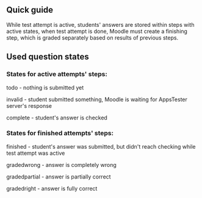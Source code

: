 ## Quick guide

While test attempt is active, students' answers are stored within steps with active states, when test attempt is done, Moodle must create a finishing step, which is graded separately based on results of previous steps.

## Used question states

### States for active attempts' steps:

todo - nothing is submitted yet

invalid - student submitted something, Moodle is waiting for AppsTester server's response

complete - student's answer is checked

### States for finished attempts' steps:

finished - student's answer was submitted, but didn't reach checking while test attempt was active

gradedwrong - answer is completely wrong

gradedpartial - answer is partially correct

gradedright - answer is fully correct
